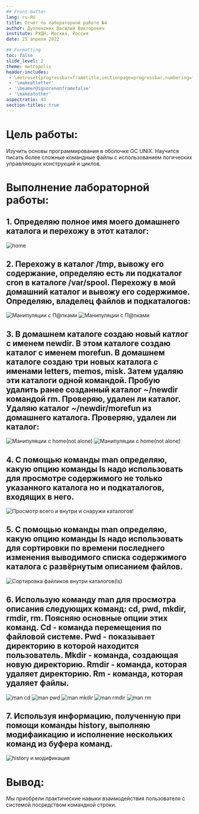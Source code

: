 ```yaml
---
## Front matter
lang: ru-RU
title: Отчёт по лабораторной работе №4
author: Дупленских Василий Викторович
institute: РУДН, Москва, Россия
date: 25 апреля 2022

## Formatting
toc: false
slide_level: 2
theme: metropolis
header-includes: 
 - \metroset{progressbar=frametitle,sectionpage=progressbar,numbering=fraction}
 - '\makeatletter'
 - '\beamer@ignorenonframefalse'
 - '\makeatother'
aspectratio: 43
section-titles: true
---
```


# Цель работы:

Изучить основы программирования в оболочке ОС UNIX. Научится писать более
сложные командные файлы с использованием логических управляющих конструкций
и циклов.

# Выполнение лабораторной работы:
## 1. Определяю полное имя моего домашнего каталога и перехожу в этот каталог:
![home](image/1.png)

## 2. Перехожу в каталог /tmp, вывожу его содержание, определяю есть ли подкаталог cron в каталоге /var/spool. Перехожу в мой домашний каталог и вывожу его содержимое. Определяю, владелец файлов и подкаталогов:
![Манипуляции с П@пками](image/2.1.png)
![Манипуляции с П@пками](image/2.2.png)

## 3. В домашнем каталоге создаю новый катлог с именем newdir. В этом каталоге создаю каталог с именем morefun. В домашнем каталоге создаю три новых каталога с именами letters, memos, misk. Затем удаляю эти каталоги одной командой. Пробую удалить ранее созданный каталог ~/newdir командой rm. Проверяю, удален ли каталог. Удаляю каталог ~/newdir/morefun из домашнего каталога. Проверяю, удален ли каталог:
![Манипуляции с home(not alone)](image/3.1.png)
![Манипуляции с home(not alone)](image/3.2.png)

## 4. С помощью команды man определяю, какую опцию команды ls надо использовать для просмотре содержимого не только указанного каталога но и подкаталогов, входящих в него.
![Просмотр всего и внутри и снаружи каталогов!](image/4.png)

## 5. С помощью команды man определяю, какую опцию команды ls надо использовать для сортировки по времени последнего изменения выводимого списка содержимого каталога с развёрнутым описанием файлов.
![Сортировка файликов внутри каталогов(ls)](image/5.png)

## 6. Использую команду man для просмотра описания следующих команд: cd, pwd, mkdir, rmdir, rm. Поясняю основные опции этих команд. Cd - команда перемещения по файловой системе. Pwd - показывает директорию в которой находится пользователь. Mkdir - команда, создающая новую директорию. Rmdir - команда, которая удаляет директорию. Rm - команда, которая удаляет файлы.
![man cd](image/6.1.png)
![man pwd](image/6.2.png)
![man mkdir](image/6.3.png)
![man rmdir](image/6.4.png)
![man rm](image/6.5.png)

## 7. Используя информацию, полученную при помощи команды history, выполняю модифаикацию и исполнение нескольких команд из буфера команд.
![history и модификация](image/7.png)

# Вывод:
Мы приобрели практические навыки взаимодействия пользователя с системой посредством командной строки.
